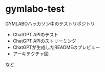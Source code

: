 # gymlabo-test
GYMLABOハッカソン中のテストリポジトリ

- ChatGPT APIのテスト
- ChatGPT APIのストリーミング
- ChatGPTが生成したREADMEのプレビュー
- アーキテクチャ図

など

